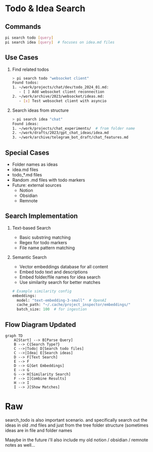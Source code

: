 # Todo & Idea Search

## Commands
```bash
pi search todo [query]
pi search idea [query]  # focuses on idea.md files
```

## Use Cases
1. Find related todos
   ```bash
   > pi search todo "websocket client"
   Found todos:
   1. ~/work/projects/chat/dev/todo_2024_01.md:
      - [ ] Add websocket client reconnection
   2. ~/work/archive/2023/websocket/ideas.md:
      - [x] Test websocket client with asyncio
   ```

2. Search ideas from structure
   ```bash
   > pi search idea "chat"
   Found ideas:
   1. ~/work/projects/chat_experiments/  # from folder name
   2. ~/work/drafts/2023/gpt_chat_ideas/idea.md
   3. ~/work/archive/telegram_bot_draft/chat_features.md
   ```

## Special Cases
- Folder names as ideas
- idea.md files
- todo_*.md files
- Random .md files with todo markers
- Future: external sources
  - Notion
  - Obsidian
  - Remnote

## Search Implementation
1. Text-based Search
   - Basic substring matching
   - Regex for todo markers
   - File name pattern matching

2. Semantic Search
   - Vector embeddings database for all content
   - Embed todo text and descriptions
   - Embed folder/file names for idea search
   - Use similarity search for better matches
   ```python
   # Example similarity config
   embeddings:
     model: "text-embedding-3-small"  # OpenAI
     cache_path: "~/.cache/project_inspector/embeddings/"
     batch_size: 100  # for ingestion
   ```

## Flow Diagram Updated
```mermaid
graph TD
    A[Start] --> B[Parse Query]
    B --> C{Search Type?}
    C -->|Todo| D[Search todo files]
    C -->|Idea| E[Search ideas]
    D --> F[Text Search]
    E --> F
    D --> G[Get Embeddings]
    E --> G
    G --> H[Similarity Search]
    F --> I[Combine Results]
    H --> I
    I --> J[Show Matches]
```

# Raw
search_todo is also important scenario. and specifically search out the ideas in old .md files and just from the tree folder structure (sometimes ideas are in file and folder names

Maaybe in the future i'll also include my old notion / obsidian / remnote notes as well... 